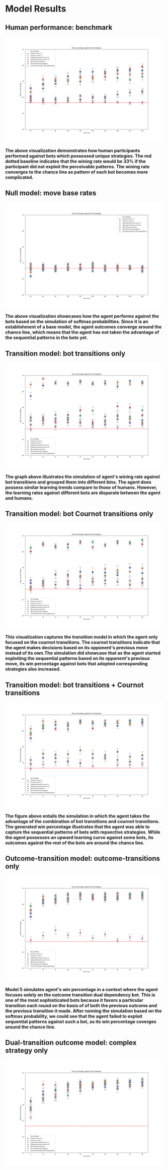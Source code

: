# Model Results

## Human performance: benchmark

![benchmark.png](img/benchmark.png)

**The above visualization demonstrates how human participants performed against bots which possessed unique strategies. The red dotted baseline indicates that the wining rate would be 33% if the participant did not exploit the perceivable patterns. The wining rate converges to the chance line as pattern of each bot becomes more complicated.**

## Null model: move base rates

![nullmodel.png](img/nullmodel.png)

**The above visualization showcases how the agent performs against the bots based on the simulation of softmax probabilities. Since it is an establishment of a base model, the agent outcomes converge around the chance line, which means that the agent has not taken the advantage of the sequential patterns in the bots yet.**

## Transition model: bot transitions only

![m2_summary.png](img/m2_summary.png)

**The graph above illustrates the simulation of agent's wining rate against bot transitions and grouped them into different bins. The agent does possess similar learning trends compare to those of humans. However, the learning rates against different bots are disparate between the agent and humans.**

## Transition model: bot Cournot transitions only

![m3_summary.png](img/m3_summary.png)

**This visualization captures the transition model in which the agent only focused on the cournot transitions. The cournot transitions indicate that the agent makes decisions based on its opponent's previous move instead of its own.The simulation did showcase that as the agent started exploiting the sequential patterns based on its opponent's previous move, its win percentage against bots that adopted corresponding strategies also increased.**

## Transition model: bot transitions + Cournot transitions

![m4_summary.png](img/m4_summary.png)

**The figure above entails the simulation in which the agent takes the advantage of the combination of bot transitions and cournot transitions. The generated win percentage illustrates that the agent was able to capture the sequential patterns of bots with repsective strategies. While the agent possesses an upward learning curve against some bots, its outcomes against the rest of the bots are around the chance line.** 

## Outcome-transition model: outcome-transitions only

![m5_summary.png](img/m5_summary.png)

**Model 5 simulates agent's win percentage in a context where the agent focuses solely on the outcome transition dual dependency bot. This is one of the most sophisticated bots because it favors a particular transition each round on the basis of of both the previous outcome and the previous transition it made. After running the simulation based on the softmax probability, we could see that the agent failed to exploit sequential patterns against such a bot, as its win percentage coverges around the chance line.**

## Dual-transition outcome model: complex strategy only

![m6_summary.png](img/m6_summary.png)
